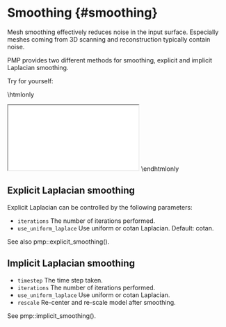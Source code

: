 # Smoothing {#smoothing}

Mesh smoothing effectively reduces noise in the input surface. Especially meshes coming from 3D scanning and reconstruction typically contain noise.

PMP provides two different methods for smoothing, explicit and implicit Laplacian smoothing.

Try for yourself:

\htmlonly
<iframe class="demo" src="/demos/smoothing.html"></iframe>
\endhtmlonly

## Explicit Laplacian smoothing

Explicit Laplacian can be controlled by the following parameters:

- `iterations` The number of iterations performed.
- `use_uniform_laplace` Use uniform or cotan Laplacian. Default: cotan.

See also pmp::explicit_smoothing().

## Implicit Laplacian smoothing

- `timestep` The time step taken.
- `iterations` The number of iterations performed.
- `use_uniform_laplace` Use uniform or cotan Laplacian.
- `rescale` Re-center and re-scale model after smoothing.

See pmp::implicit_smoothing().
